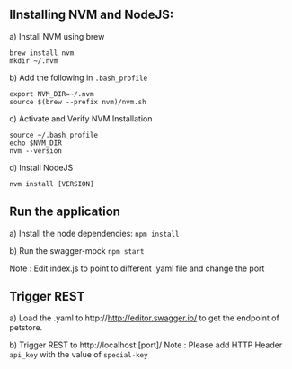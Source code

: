## IInstalling NVM and NodeJS:
a) Install NVM using brew

```
brew install nvm
mkdir ~/.nvm
```
b) Add the following in `.bash_profile`

```
export NVM_DIR=~/.nvm
source $(brew --prefix nvm)/nvm.sh
```

c) Activate and Verify NVM Installation

```
source ~/.bash_profile
echo $NVM_DIR
nvm --version
```

d) Install NodeJS

`nvm install [VERSION]`

## Run the application
a) Install the node dependencies:
`npm install`

b) Run the swagger-mock
`npm start`

Note : Edit index.js to point to different .yaml file and change the port

## Trigger REST
a) Load the .yaml to http://http://editor.swagger.io/ to get the endpoint of petstore.

b) Trigger REST to http://localhost:[port]/
Note : Please add HTTP Header `api_key` with the value of `special-key`
